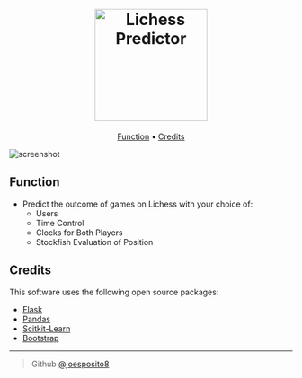 <h1 align="center">
  <br>
  <a href="https://lichess-predictor.herokuapp.com/"><img src="https://user-images.githubusercontent.com/54549643/89749115-80414e80-da94-11ea-8c04-580331bb955e.jpg" alt="Lichess Predictor" width="200"></a>
  <br>
</h1>

<p align="center">
  <a href="#key-features">Function</a> •
  <a href="#credits">Credits</a>
</p>

![screenshot](https://user-images.githubusercontent.com/54549643/89749373-6bb18600-da95-11ea-8d25-466e1ab004de.png)

## Function

* Predict the outcome of games on Lichess with your choice of:
  - Users
  - Time Control
  - Clocks for Both Players
  - Stockfish Evaluation of Position

## Credits

This software uses the following open source packages:

- [Flask](https://flask.palletsprojects.com/)
- [Pandas](https://pandas.pydata.org/)
- [Scitkit-Learn](https://scikit-learn.org/)
- [Bootstrap](https://getbootstrap.com/)

---

> Github [@joesposito8](https://github.com/joesposito8)
